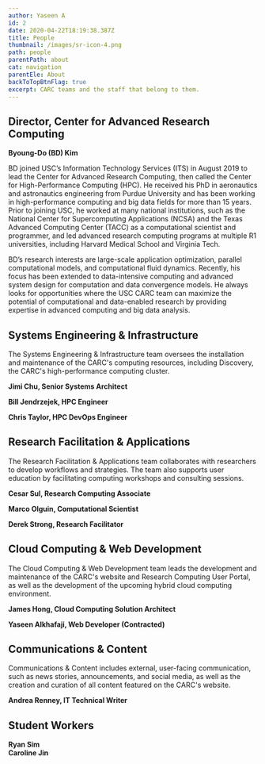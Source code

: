 ```yaml
---
author: Yaseen A
id: 2
date: 2020-04-22T18:19:38.387Z
title: People
thumbnail: /images/sr-icon-4.png
path: people
parentPath: about
cat: navigation
parentEle: About
backToTopBtnFlag: true
excerpt: CARC teams and the staff that belong to them.
---
```


## Director, Center for Advanced Research Computing

**Byoung-Do (BD) Kim**

BD joined USC’s Information Technology Services (ITS) in August 2019 to lead the Center for Advanced Research Computing, then called the Center for High-Performance Computing (HPC). He received his PhD in aeronautics and astronautics engineering from Purdue University and has been working in high-performance computing and big data fields for more than 15 years. Prior to joining USC, he worked at many national institutions, such as the National Center for Supercomputing Applications (NCSA) and the Texas Advanced Computing Center (TACC) as a computational scientist and programmer, and led advanced research computing programs at multiple R1 universities, including Harvard Medical School and Virginia Tech.

BD’s research interests are large-scale application optimization, parallel computational models, and computational fluid dynamics. Recently, his focus has been extended to data-intensive computing and advanced system design for computation and data convergence models. He always looks for opportunities where the USC CARC team can maximize the potential of computational and data-enabled research by providing expertise in advanced computing and big data analysis.

## Systems Engineering & Infrastructure

The Systems Engineering & Infrastructure team oversees the installation and maintenance of the CARC's computing resources, including Discovery, the CARC's high-performance computing cluster.

**Jimi Chu, Senior Systems Architect**

**Bill Jendrzejek, HPC Engineer**

**Chris Taylor, HPC DevOps Engineer**

## Research Facilitation & Applications

The Research Facilitation & Applications team collaborates with researchers to develop workflows and strategies. The team also supports user education by facilitating computing workshops and consulting sessions.

**Cesar Sul, Research Computing Associate**

**Marco Olguin, Computational Scientist**

**Derek Strong, Research Facilitator**

## Cloud Computing & Web Development

The Cloud Computing & Web Development team leads the development and maintenance of the CARC's website and Research Computing User Portal, as well as the development of the upcoming hybrid cloud computing environment.

**James Hong, Cloud Computing Solution Architect**

**Yaseen Alkhafaji, Web Developer (Contracted)**

## Communications & Content

Communications & Content includes external, user-facing communication, such as news stories, announcements, and social media, as well as the creation and curation of all content featured on the CARC's website.

**Andrea Renney, IT Technical Writer**

## Student Workers

**Ryan Sim**  
**Caroline Jin**  
